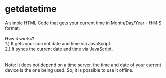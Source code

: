 # getdatetime
A simple HTML Code that gets your current time in Month/Day/Year - H:M:S format.
<br>
<br>
How it works?
<br>
1.) It gets your current date and time via JavaScript.
<br>
2.) It syncs the current date and time via JavaScript.
<br>
<br>
<br>
Note: It does not depend on a time server, the time and date of your current device is the one being used. So, it is possible to use it offline.
